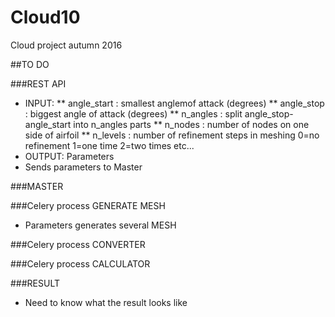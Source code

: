 # Cloud10
Cloud project autumn 2016

##TO DO 


###REST API
* INPUT: 
 ** angle_start : smallest anglemof attack (degrees)
 ** angle_stop  : biggest angle of attack (degrees)
 ** n_angles    : split angle_stop-angle_start into n_angles parts
 ** n_nodes     : number of nodes on one side of airfoil
 ** n_levels : number of refinement steps in meshing 0=no refinement 1=one time 2=two times etc...
* OUTPUT: Parameters 
* Sends parameters to Master

###MASTER

###Celery process GENERATE MESH 
* Parameters generates several MESH

###Celery process CONVERTER

###Celery process CALCULATOR

###RESULT
* Need to know what the result looks like

